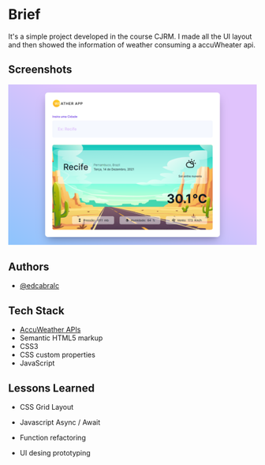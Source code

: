 # Brief 

It's a simple project developed in the course CJRM. I made all the UI layout and then showed the information of weather consuming a accuWheater api.


## Screenshots

![App Screenshot](https://github.com/edcabralc/edcabralc-weather-app-cjrm/blob/main/screenshot.png)


## Authors

- [@edcabralc](https://github.com/edcabralc)

## Tech Stack

- [AccuWeather APIs](https://developer.accuweather.com/)
- Semantic HTML5 markup
- CSS3
- CSS custom properties
- JavaScript



## Lessons Learned

* CSS Grid Layout

* Javascript Async / Await

* Function refactoring

* UI desing prototyping


